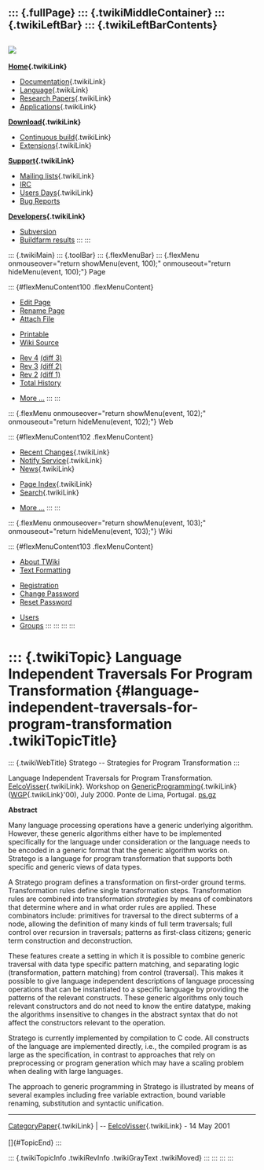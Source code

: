 ::: {.fullPage}
::: {.twikiMiddleContainer}
::: {.twikiLeftBar}
::: {.twikiLeftBarContents}
  ----------------------------------------------------------------------------------
  [![](../pub/Stratego/StrategoLogo/StrategoLogoTextlessWhite-100px.png)](WebHome)
  ----------------------------------------------------------------------------------

**[Home](WebHome){.twikiLink}**

-   [Documentation](StrategoDocumentation){.twikiLink}
-   [Language](StrategoLanguage){.twikiLink}
-   [Research Papers](StrategoPublications){.twikiLink}
-   [Applications](StrategoApplication){.twikiLink}

**[Download](StrategoDownload){.twikiLink}**

-   [Continuous build](ContinuousBuild){.twikiLink}
-   [Extensions](AdditionalPackageDownload){.twikiLink}

**[Support](StrategoSupport){.twikiLink}**

-   [Mailing lists](MailingList){.twikiLink}
-   [IRC](irc://irc.freenode.net/#stratego)
-   [Users Days](StrategoUsersDay){.twikiLink}
-   [Bug Reports](http://yellowgrass.org/project/StrategoXT)

**[Developers](StrategoDev){.twikiLink}**

-   [Subversion](https://svn.strategoxt.org/repos/StrategoXT/strategoxt/trunk)
-   [Buildfarm
    results](http://hydra.nixos.org/jobset/strategoxt/strategoxt-release/all)
:::
:::

::: {.twikiMain}
::: {.toolBar}
::: {.flexMenuBar}
::: {.flexMenu onmouseover="return showMenu(event, 100);" onmouseout="return hideMenu(event, 100);"}
Page

::: {#flexMenuContent100 .flexMenuContent}
-   [Edit
    Page](http://www.program-transformation.org/edit/Stratego/LanguageIndependentTraversalsForProgramTransformation?t=1536825424)
-   [Rename
    Page](http://www.program-transformation.org/rename/Stratego/LanguageIndependentTraversalsForProgramTransformation)
-   [Attach
    File](http://www.program-transformation.org/attach/Stratego/LanguageIndependentTraversalsForProgramTransformation)

<!-- -->

-   [Printable](http://www.program-transformation.org/view/Stratego/LanguageIndependentTraversalsForProgramTransformation?skin=print.pattern)
-   [Wiki
    Source](http://www.program-transformation.org/view/Stratego/LanguageIndependentTraversalsForProgramTransformation?skin=text&raw=on&contenttype=text/plain)

<!-- -->

-   [Rev
    4](http://www.program-transformation.org/view/Stratego/LanguageIndependentTraversalsForProgramTransformation?rev=1.4)
    [(diff 3)](http://www.program-transformation.org/rdiff/Stratego/LanguageIndependentTraversalsForProgramTransformation?rev1=1.4&rev2=1.3)
-   [Rev
    3](http://www.program-transformation.org/view/Stratego/LanguageIndependentTraversalsForProgramTransformation?rev=1.3)
    [(diff 2)](http://www.program-transformation.org/rdiff/Stratego/LanguageIndependentTraversalsForProgramTransformation?rev1=1.3&rev2=1.2)
-   [Rev
    2](http://www.program-transformation.org/view/Stratego/LanguageIndependentTraversalsForProgramTransformation?rev=1.2)
    [(diff 1)](http://www.program-transformation.org/rdiff/Stratego/LanguageIndependentTraversalsForProgramTransformation?rev1=1.2&rev2=1.1)
-   [Total
    History](http://www.program-transformation.org/rdiff/Stratego/LanguageIndependentTraversalsForProgramTransformation)

<!-- -->

-   [More
    \...](http://www.program-transformation.org/oops/Stratego/LanguageIndependentTraversalsForProgramTransformation?template=oopsmore&param1=1.4&param2=1.4)
:::
:::

::: {.flexMenu onmouseover="return showMenu(event, 102);" onmouseout="return hideMenu(event, 102);"}
Web

::: {#flexMenuContent102 .flexMenuContent}
-   [Recent Changes](WebChanges){.twikiLink}
-   [Notify Service](WebNotify){.twikiLink}
-   [News](WebNews){.twikiLink}

<!-- -->

-   [Page Index](WebIndex){.twikiLink}
-   [Search](WebSearch){.twikiLink}

<!-- -->

-   [More
    \...](http://www.program-transformation.org/oops/Stratego/LanguageIndependentTraversalsForProgramTransformation?template=oopsmore&param1=1.4&param2=1.4)
:::
:::

::: {.flexMenu onmouseover="return showMenu(event, 103);" onmouseout="return hideMenu(event, 103);"}
Wiki

::: {#flexMenuContent103 .flexMenuContent}
-   [About
    TWiki](http://www.program-transformation.org/view/TWiki/WebHome)
-   [Text
    Formatting](http://www.program-transformation.org/view/TWiki/TextFormattingRules)

<!-- -->

-   [Registration](http://www.program-transformation.org/view/TWiki/TWikiRegistration)
-   [Change
    Password](http://www.program-transformation.org/view/TWiki/ChangePassword)
-   [Reset
    Password](http://www.program-transformation.org/view/TWiki/ResetPassword)

<!-- -->

-   [Users](http://www.program-transformation.org/view/Main/TWikiUsers)
-   [Groups](http://www.program-transformation.org/view/Main/TWikiGroups)
:::
:::
:::
:::

::: {.twikiTopic}
Language Independent Traversals For Program Transformation {#language-independent-traversals-for-program-transformation .twikiTopicTitle}
==========================================================

::: {.twikiWebTitle}
Stratego \-- Strategies for Program Transformation
:::

Language Independent Traversals for Program Transformation.
[EelcoVisser](EelcoVisser){.twikiLink}. Workshop on
[GenericProgramming](../Transform/GenericProgramming){.twikiLink}
([WGP](../Transform/WGP){.twikiLink}\'00), July 2000. Ponte de Lima,
Portugal. [ps.gz](http://www.cs.uu.nl/people/visser/ftp/Vis00.ps.gz)

**Abstract**

Many language processing operations have a generic underlying algorithm.
However, these generic algorithms either have to be implemented
specifically for the language under consideration or the language needs
to be encoded in a generic format that the generic algorithm works on.
Stratego is a language for program transformation that supports both
specific and generic views of data types.

A Stratego program defines a transformation on first-order ground terms.
Transformation rules define single transformation steps. Transformation
rules are combined into transformation *strategies* by means of
combinators that determine where and in what order rules are applied.
These combinators include: primitives for traversal to the direct
subterms of a node, allowing the definition of many kinds of full term
traversals; full control over recursion in traversals; patterns as
first-class citizens; generic term construction and deconstruction.

These features create a setting in which it is possible to combine
generic traversal with data type specific pattern matching, and
separating logic (transformation, pattern matching) from control
(traversal). This makes it possible to give language independent
descriptions of language processing operations that can be instantiated
to a specific language by providing the patterns of the relevant
constructs. These generic algorithms only touch relevant constructors
and do not need to know the entire datatype, making the algorithms
insensitive to changes in the abstract syntax that do not affect the
constructors relevant to the operation.

Stratego is currently implemented by compilation to C code. All
constructs of the language are implemented directly, i.e., the compiled
program is as large as the specification, in contrast to approaches that
rely on preprocessing or program generation which may have a scaling
problem when dealing with large languages.

The approach to generic programming in Stratego is illustrated by means
of several examples including free variable extraction, bound variable
renaming, substitution and syntactic unification.

------------------------------------------------------------------------

[CategoryPaper](../Transform/CategoryPaper){.twikiLink} \| \--
[EelcoVisser](../Main/EelcoVisser){.twikiLink} - 14 May 2001\
\
[]{#TopicEnd}
:::

::: {.twikiTopicInfo .twikiRevInfo .twikiGrayText .twikiMoved}
:::
:::
:::
:::
